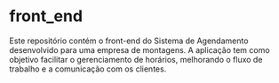 # front_end
Este repositório contém o front-end do Sistema de Agendamento desenvolvido para uma empresa de montagens. A aplicação tem como objetivo facilitar o gerenciamento de horários, melhorando o fluxo de trabalho e a comunicação com os clientes. 
